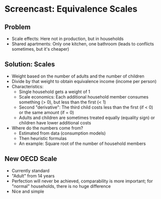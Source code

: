 # Screencast: Equivalence Scales

## Problem

- Scale effects: Here not in production, but in households
- Shared apartments: Only one kitchen, one bathroom (leads to conflicts sometimes, but
  it's cheaper)

## Solution: Scales

- Weight based on the number of adults and the number of children
- Divide by that weight to obtain equivalence income (income per person)
- Characteristics:
  - Single household gets a weight of 1
  - Scale economics: Each additional household member consumes something (> 0), but less
    than the first (\< 1)
  - Second "derivative": The third child costs less than the first (if \< 0) or the same
    amount (if = 0)
  - Adults and children are sometimes treated equally (equality sign) or children have
    lower additional costs
- Where do the numbers come from?
  - Estimated from data (consumption models)
  - Then heuristic formulas
  - An example: Square root of the number of household members

## New OECD Scale

- Currently standard
- "Adult" from 14 years
- Perfection will never be achieved, comparability is more important; for "normal"
  households, there is no huge difference
- Nice and simple
